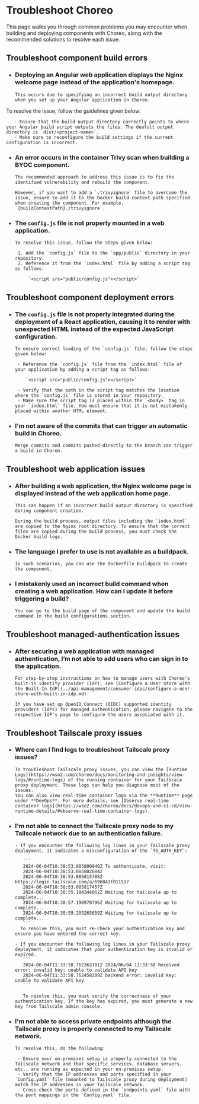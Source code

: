 # Troubleshoot Choreo

This page walks you through common problems you may encounter when building and deploying components with Choreo, along with the recommended solutions to resolve each issue.

## Troubleshoot component build errors

- ### Deploying an Angular web application displays the Nginx welcome page instead of the application's homepage.

      This occurs due to specifying an incorrect build output directory when you set up your Angular application in Choreo.
To resolve the issue, follow the guidelines given below:

       - Ensure that the build output directory correctly points to where your Angular build script outputs the files. The deafult output directory is `dist/<project-name>`.
       - Make sure to reconfigure the build settings if the current configuration is incorrect.

- ### An error occurs in the container Trivy scan when building a BYOC component.
      
      The recommended approach to address this issue is to fix the identified vulnerability and rebuild the component.

      However, if you want to add a `.trivyignore` file to overcome the issue, ensure to add it to the Docker build context path specified when creating the component. For example, `{buildContextPath}./trivyignore`. 

- ### The `config.js` file is not properly mounted in a web application.
      
      To resolve this issue, follow the steps given below:

       1. Add the `config.js` file to the `app/public` directory in your repository.
       2. Reference it from the `index.html` file by adding a script tag as follows:

           `<script src="public/config.js"></script>`

## Troubleshoot component deployment errors

- ### The `config.js` file is not properly integrated during the deployment of a React application, causing it to render with unexpected HTML instead of the expected JavaScript configuration.

      To ensure correct loading of the `config.js` file, follow the steps given below:

       - Reference the `config.js` file from the `index.html` file of your application by adding a script tag as follows:  

          `<script src="public/config.js"></script>` 

       - Verify that the path in the script tag matches the location where the `config.js` file is stored in your repository.
       - Make sure the script tag is placed within the `<body>` tag in your `index.html` file. You must ensure that it is not mistakenly placed within another HTML element.
 
- ### I'm not aware of the commits that can trigger an automatic build in Choreo.

      Merge commits and commits pushed directly to the branch can trigger a build in Choreo.

## Troubleshoot web application issues

- ### After building a web application, the Nginx welcome page is displayed instead of the web application home page.

      This can happen if an incorrect build output directory is specified during component creation. 

      During the build process, output files including the `index.html` are copied to the Nginx root directory. To ensure that the correct files are copied during the build process, you must check the Docker build logs. 

- ### The language I prefer to use is not available as a buildpack.

      In such scenarios, you can use the Dockerfile buildpack to create the component.

- ### I mistakenly used an incorrect build command when creating a web application. How can I update it before triggering a build?

      You can go to the build page of the component and update the build command in the build configurations section.

## Troubleshoot managed-authentication issues

- ### After securing a web application with managed authentication,  I’m not able to add users who can sign in to the application.
   
      For step-by-step instructions on how to manage users with Choreo's built-in identity provider (IdP), see [Configure a User Store with the Built-In IdP](../api-management/consumer-idps/configure-a-user-store-with-built-in-idp.md).

      If you have set up OpenID Connect (OIDC) supported identity providers (IdPs) for managed authentication, please navigate to the respective IdP's page to configure the users associated with it.

## Troubleshoot Tailscale proxy issues

- ### Where can I find logs to troubleshoot Tailscale proxy issues?

      To troubleshoot Tailscale proxy issues, you can view the [Runtime Logs](https://wso2.com/choreo/docs/monitoring-and-insights/view-logs/#runtime-logs) of the running container for your Tailscale proxy deployment. These logs can help you diagnose most of the issues. 
      You can also view real-time container logs via the **Runtime** page under **DevOps**. For more details, see [Observe real-time container logs](https://wso2.com/choreo/docs/devops-and-ci-cd/view-runtime-details/#observe-real-time-container-logs).

- ### I'm not able to connect the Tailscale proxy node to my Tailscale network due to an authentication failure.

      - If you encounter the following log lines in your Tailscale proxy deployment, it indicates a misconfiguration of the `TS_AUTH_KEY`:

         ```
         2024-06-04T10:38:53.885800940Z To authenticate, visit:
         2024-06-04T10:38:53.885802684Z 
         2024-06-04T10:38:53.885815708Z https://login.tailscale.com/a/696841f011517
         2024-06-04T10:38:53.885817457Z 
         2024-06-04T10:38:55.194344862Z Waiting for tailscale up to complete...
         2024-06-04T10:38:57.198970796Z Waiting for tailscale up to complete...
         2024-06-04T10:38:59.203265659Z Waiting for tailscale up to complete...
         ```
        To resolve this, you must re-check your authentication key and ensure you have entered the correct key.

      - If you encounter the following log lines in your Tailscale proxy deployment, it indicates that your authentication key is invalid or expired.
         ```
         2024-06-04T11:33:58.762363181Z 2024/06/04 11:33:58 Received error: invalid key: unable to validate API key
         2024-06-04T11:33:58.762458209Z backend error: invalid key: unable to validate API key
         ```
       
         To resolve this, you must verify the correctness of your authentication key. If the key has expired, you must generate a new key from Tailscale admin console. 


- ### I'm not able to access private endpoints although the Tailscale proxy is properly connected to my Tailscale network.

      To resolve this, do the following:

       - Ensure your on-premises setup is properly connected to the Tailscale network and that specific services, database servers, etc., are running as expected in your on-premises setup.
       - Verify that the IP addresses and ports specified in your `Config.yaml` file (mounted to Tailscale proxy during deployment) match the IP addresses in your Tailscale network.
       - Cross-check the ports defined in the `endpoints.yaml` file with the port mappings in the `Config.yaml` file.

